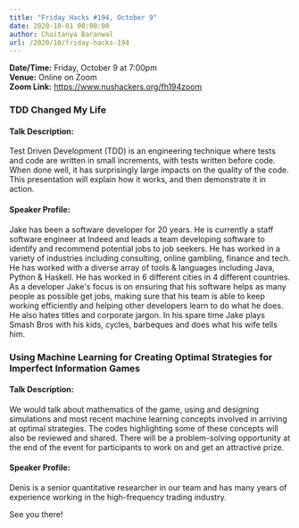 ```yaml
---
title: "Friday Hacks #194, October 9"
date: 2020-10-01 00:00:00
author: Chaitanya Baranwal
url: /2020/10/friday-hacks-194
---
```


**Date/Time:** Friday, October 9 at 7:00pm<br />
**Venue:** Online on Zoom<br />
**Zoom Link:** <https://www.nushackers.org/fh194zoom>

### TDD Changed My Life

#### Talk Description:

Test Driven Development (TDD) is an engineering technique where tests and code are written in small increments, with tests written before code.  When done well, it has surprisingly large impacts on the quality of the code. This presentation will explain how it works, and then demonstrate it in action.

#### Speaker Profile:

Jake has been a software developer for 20 years.  He is currently a staff software engineer at Indeed and leads a team developing software to identify and recommend potential jobs to job seekers.  He has worked in a variety of industries including consulting, online gambling, finance and tech.  He has worked with a diverse array of tools & languages including Java, Python & Haskell.  He has worked in 6 different cities in 4 different countries. As a developer Jake's focus is on ensuring that his software helps as many people as possible get jobs, making sure that his team is able to keep working efficiently and helping other developers learn to do what he does.  He also hates titles and corporate jargon. In his spare time Jake plays Smash Bros with his kids, cycles, barbeques and does what his wife tells him.

### Using Machine Learning for Creating Optimal Strategies for Imperfect Information Games

#### Talk Description:

We would talk about mathematics of the game, using and designing simulations and most recent machine learning concepts involved in arriving at optimal strategies. The codes highlighting some of these concepts will also be reviewed and shared. There will be a problem-solving opportunity at the end of the event for participants to work on and get an attractive prize.

#### Speaker Profile:

Denis is a senior quantitative researcher in our team and has many years of experience working in the high-frequency trading industry.

See you there!
